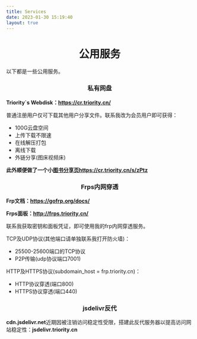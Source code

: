 ```yaml
---
title: Services
date: 2023-01-30 15:19:40
layout: true
---
```

# <center> 公用服务
以下都是一些公用服务。

### <center> 私有网盘
**Triority`s Webdisk：https://cr.triority.cn/**

普通注册用户仅可下载其他用户分享文件。联系我改为会员用户即可获得：
+ 100G云盘空间
+ 上传下载不限速
+ 在线解压打包
+ 离线下载
+ 外链分享(图床视频床)

**此外顺便做了一个小[图书分享页https://cr.triority.cn/s/zPtz](https://cr.triority.cn/s/zPtz)**

### <center> Frps内网穿透
**Frp文档：https://gofrp.org/docs/**

**Frps面板：http://frps.triority.cn/**

联系我获取密钥和面板凭证，即可使用我的frp内网穿透服务。

TCP及UDP协议(其他端口请单独联系我打开防火墙)：
+ 25500-25600端口的TCP协议
+ P2P传输(udp协议端口7001)

HTTP及HTTPS协议(subdomain_host = frp.triority.cn)：
+ HTTP协议穿透(端口800)
+ HTTPS协议穿透(端口440)

### <center> jsdelivr反代
**cdn.jsdelivr.net**近期因被注销访问稳定性受限，搭建此反代服务器以提高访问网站稳定性：**jsdelivr.triority.cn**
